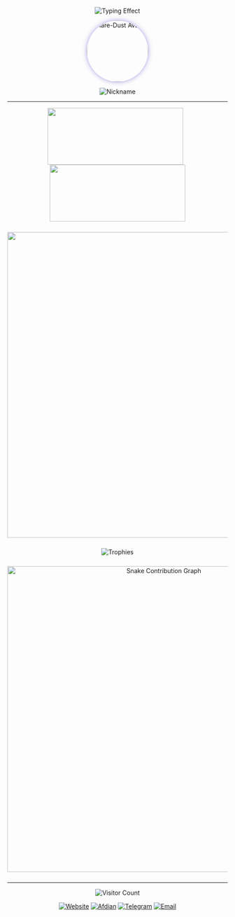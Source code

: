 <p align="center">
  <img src="https://readme-typing-svg.herokuapp.com?font=Orbitron&size=28&duration=3000&pause=1000&color=00FFFF&center=true&vCenter=true&width=700&lines=欢迎来到Flare-Dust的主页;探索未来·代码与星辰" alt="Typing Effect">
</p>

<!-- 头像 + 昵称 -->
<p align="center">
  <a href="https://github.com/Flare-Dust">
    <img src="https://avatars.githubusercontent.com/Flare-Dust" alt="Flare-Dust Avatar" width="140" style="border-radius:50%; box-shadow:0 0 12px rgba(106,90,205,0.6);">
  </a>
</p>

<p align="center">
  <img src="https://readme-typing-svg.herokuapp.com?font=Orbitron&size=20&duration=3000&pause=1000&color=6a5acd&center=true&vCenter=true&width=180&lines=Flare-Dust" alt="Nickname">
</p>

---

<!-- GitHub 统计卡片 横排 -->
<p align="center">
  <img src="https://github-readme-stats.vercel.app/api?username=Flare-Dust&show_icons=true&theme=tokyonight&hide_title=true&count_private=true" width="310" height="130" style="margin-right:10px;">
  <img src="https://github-readme-stats.vercel.app/api/top-langs/?username=Flare-Dust&layout=compact&theme=tokyonight&hide_border=true" width="310" height="130">
</p>

<!-- Profile Details -->
<p align="center">
  <img src="https://github-profile-summary-cards.vercel.app/api/cards/profile-details?username=Flare-Dust&theme=tokyonight" width="700" style="margin-top:10px; margin-bottom:10px;">
</p>

<!-- GitHub 成就奖杯 -->
<p align="center">
  <img src="https://github-profile-trophy.vercel.app/?username=Flare-Dust&theme=tokyonight&no-frame=true&row=1&column=6&margin-w=8&margin-h=8" alt="Trophies" style="margin-bottom:10px;">
</p>

<!-- Snake 贡献图 -->
<p align="center">
  <img src="https://github-readme-activity-graph.cyclic.app/graph?username=Flare-Dust&theme=react-dark&area=true&hide_border=true" width="700" alt="Snake Contribution Graph" style="margin-bottom:10px;">
</p>

---

<!-- 访客计数器 -->
<p align="center">
  <img src="https://count.getloli.com/@Flare-Dust?name=Flare-Dust&theme=morden-num&padding=9&offset=0&align=center&scale=1&pixelated=1&darkmode=auto" alt="Visitor Count">
</p>

<!-- 社交链接 -->
<p align="center">
  <a href="https://ShiningDust.XYZ"><img src="https://img.shields.io/badge/Website-ShiningDust.XYZ-6a5acd?style=for-the-badge&logo=google-chrome&logoColor=white" alt="Website"></a>
  <a href="https://afdian.com/a/Shining_Dust"><img src="https://img.shields.io/badge/Afdian-Support-ff69b4?style=for-the-badge&logo=githubsponsors&logoColor=white" alt="Afdian"></a>
  <a href="https://t.me/Shining_Dust"><img src="https://img.shields.io/badge/Telegram-Chat-1e90ff?style=for-the-badge&logo=telegram&logoColor=white" alt="Telegram"></a>
  <a href="mailto:Shining_Dust@outlook.com"><img src="https://img.shields.io/badge/Email-Contact-00ffcc?style=for-the-badge&logo=microsoft-outlook&logoColor=white" alt="Email"></a>
</p>